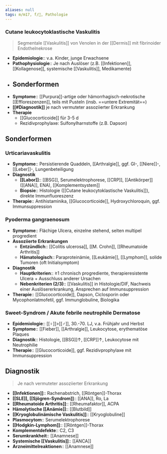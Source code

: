 ```yaml
---
aliases: null
tags: m/m17, f/💉, Pathologie
---
```

### Cutane leukocytoklastische Vaskulitis
> Segmentale [[Vaskulitis]] von Venolen in der [[Dermis]] mit fibrinoider Endothelnekrose
- **Epidemiologie**:: v.a. Kinder, junge Erwachsene
- **Pathophysiologie**:: Je nach Auslöser (z.B. [[Infektionen]], [[Kollagenose]], systemische [[Vaskulitis]], Medikamente)
- **Sonderformen**
	- 
- **Symptome**:: [[Purpura]]-artige oder hämorrhagisch-nekrotische [[Effloreszenzen]], teils mit Pusteln (insb. ==untere Extremität==)
- **[[#Diagnostik]]** je nach vermuteter assoziierter Erkrankung
- **Therapie**
	- [[Glucocorticoide]] für 3-5 d
	- Rezidivprophylaxe: Sulfonylharnstoffe (z.B. Dapson)

## Sonderformen
### Urticariavaskulitis
- **Symptome**:: Persistierende Quaddeln, [[Arthralgie]], ggf. GI-, [[Niere]]-, [[Leber]]-, Lungenbeteiligung
- **Diagnostik** 
	- **[[Labor]]**:: [[BSG]], Serumelektrophorese, [[CRP]], [[Antikörper]] ([[ANA]], ENA), [[Komplementsystem]]
	- **Biopsie**:: Histologie ([[Cutane leukocytoklastische Vaskulitis]]), direkte Immunfluoreszenz
- **Therapie**:: Antihistaminika, [[Glucocorticoide]], Hydroxychloroquin, ggf. Immunsuppression

### Pyoderma gangraenosum
- **Symptome**:: Flächige Ulcera, einzelne stehend, selten multipel progredient
- **Assoziierte Erkrankungen**
	- **Entzündlich**:: [[Colitis ulcerosa]], [[M. Crohn]], [[Rheumatoide Arthritis]]
	- **Hämatologisch**:: Paraproteinämie, [[Leukämie]], [[Lymphom]], solide Tumoren (oft Initialsymptom)
- **Diagnostik**
	- **Hauptkriterien**:: ≥1 chronisch progrediente, therapieresistente Ulcera + Ausschluss anderer Ursachen
	- **Nebenkriterien (2/3)**:: [[Vaskulitis]] in Histologie/DIF, Nachweis einer Auslösererkrankung, Ansprechen auf Immunsuppression
- **Therapie**:: [[Glucocorticoide]], Dapson, Ciclosporin oder Mycophonlatmofetil, ggf. Immunglobuline, Biologika

### Sweet-Syndrom / Akute febrile neutrophile Dermatose
- **Epidemiologie**:: [[♀]]>[[♂]], 30.-70. LJ, v.a. Frühjahr und Herbst
- **Symptome**:: [[Fieber]], [[Arthralgie]], Leukocytose, erythematöse Plaques
- **Diagnostik**:: Histologie, [[BSG]]↑, [[CRP]]↑, Leukocytose mit Neutrophilie
- **Therapie**:: [[Glucocorticoide]], ggf. Rezidivprophylaxe mit Immunsuppression

## Diagnostik
> Je nach vermuteter assoziierter Erkrankung
- **[[Infektionen]]**:: Rachenabstrich, [[Röntgen]]-Thorax
- **[[SLE]], [[Sjögren-Syndrom]]**:: [[ANA]], Ro, La
- **[[Rheumatoide Arthritis]]**:: [[Rheumafaktor]], ACPA
- **Hämolytische [[Anämie]]**:: [[Blutbild]]
- **[[Kryoglobulinämische Vaskulitis]]**:: [[Kryoglobuline]]
- **Plasmocytom**:: Serumelektrophorese
- **[[Hodgkin-Lymphom]]**:: [[Röntgen]]-Thorax
- **Komplementdefekte**:: C2, C3
- **Serumkrankheit**:: [[Anamnese]]
- **Systemische [[Vaskulitis]]**:: [[ANCA]]
- **Arzneimittelreaktionen**:: [[Anamnese]]